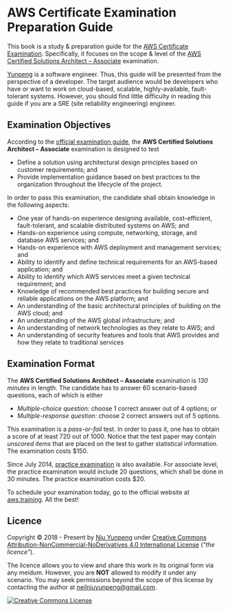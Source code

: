 # AWS Certificate Examination Preparation Guide

This book is a study & preparation guide for the [AWS Certificate Examination](https://aws.amazon.com/certification/). Specifically, it focuses on the scope & level of the [AWS Certified Solutions Architect – Associate](https://aws.amazon.com/certification/certified-solutions-architect-associate/) examination.

[Yunpeng](https://yunpeng.github.io/) is a software engineer. Thus, this guide will be presented from the perspective of a developer. The target audience would be developers who have or want to work on cloud-based, scalable, highly-available, fault-tolerant systems. However, you should find little difficulty in reading this guide if you are a SRE (site reliability engineering) engineer.

## Examination Objectives

According to the [official examination guide](https://d1.awsstatic.com/training-and-certification/docs-sa-assoc/AWS_Certified_Solutions_Architect_Associate_Feb_2018_%20Exam_Guide_v1.5.2.pdf), the **AWS Certified Solutions Architect – Associate** examination is designed to test

- Define a solution using architectural design principles based on customer requirements; and
- Provide implementation guidance based on best practices to the organization throughout the lifecycle of
the project.

In order to pass this examination, the candidate shall obtain knowledge in the following aspects:

- One year of hands-on experience designing available, cost-efficient, fault-tolerant, and scalable distributed systems on AWS; and
- Hands-on experience using compute, networking, storage, and database AWS services; and
- Hands-on experience with AWS deployment and management services; and
- Ability to identify and define technical requirements for an AWS-based application; and
- Ability to identify which AWS services meet a given technical requirement; and
- Knowledge of recommended best practices for building secure and reliable applications on the AWS platform; and
- An understanding of the basic architectural principles of building on the AWS cloud; and
- An understanding of the AWS global infrastructure; and
- An understanding of network technologies as they relate to AWS; and
- An understanding of security features and tools that AWS provides and how they relate to traditional
services

## Examination Format

The **AWS Certified Solutions Architect – Associate** examination is _130 minutes_ in length. The candidate has to answer 60 scenario-based questions, each of which is either

- _Multiple-choice question:_ choose 1 correct answer out of 4 options; or
- _Multiple-response question:_ choose 2 correct answers out of 5 options.

This examination is a _pass-or-fail_ test. In order to pass it, one has to obtain a score of at least 720 out of 1000. Notice that the test paper may contain _unscored items_ that are placed on the test to gather statistical information. The examination costs $150.

Since July 2014, [practice examination](https://aws.amazon.com/about-aws/whats-new/2014/07/07/aws-certification-practice-exams-now-available/) is also available. For associate level, the practice examination would include 20 questions, which shall be done in 30 minutes. The practice examination costs $20.

To schedule your examination today, go to the official website at [aws.training](https://www.aws.training). All the best!

## Licence

Copyright &copy; 2018 - Present by [Niu Yunpeng](https://www.github.com/yunpengn/) under [Creative Commons Attribution-NonCommercial-NoDerivatives 4.0 International License](http://creativecommons.org/licenses/by-nc-nd/4.0/) (_"the licence"_).

The licence allows you to view and share this work in its original form via any meidum. However, you are **NOT** allowed to modify it under any scenario. You may seek permissions beyond the scope of this license by contacting the author at [neilniuyunpeng@gmail.com](mailto:neilniuyunpeng@gmail.com).<br>

<a rel="license" href="http://creativecommons.org/licenses/by-nc-nd/4.0/">
	<img src="https://i.creativecommons.org/l/by-nc-nd/4.0/88x31.png" alt="Creative Commons License" style="border-width:0">
</a>
